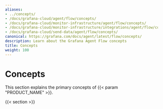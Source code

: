 ```yaml
---
aliases:
- ../concepts/
- /docs/grafana-cloud/agent/flow/concepts/
- /docs/grafana-cloud/monitor-infrastructure/agent/flow/concepts/
- /docs/grafana-cloud/monitor-infrastructure/integrations/agent/flow/concepts/
- /docs/grafana-cloud/send-data/agent/flow/concepts/
canonical: https://grafana.com/docs/agent/latest/flow/concepts/
description: Learn about the Grafana Agent Flow concepts
title: Concepts
weight: 100
---
```


# Concepts

This section explains the primary concepts of {{< param "PRODUCT_NAME" >}}.

{{< section >}}
